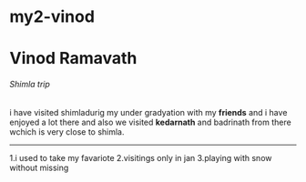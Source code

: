 # my2-vinod

# Vinod Ramavath
###### Shimla trip

i have visited shimladurig my under gradyation with my **friends** and i have enjoyed a lot there and also we visited **kedarnath** and badrinath from there wchich is very close to shimla.
*****************
1.i used to take my favariote 
2.visitings only in jan
3.playing with snow without missing
